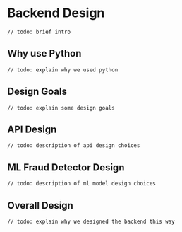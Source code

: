 # Backend Design
`// todo: brief intro`

## Why use Python
`// todo: explain why we used python`

## Design Goals
`// todo: explain some design goals`

## API Design
`// todo: description of api design choices`

## ML Fraud Detector Design
`// todo: description of ml model design choices`

## Overall Design
`// todo: explain why we designed the backend this way`
